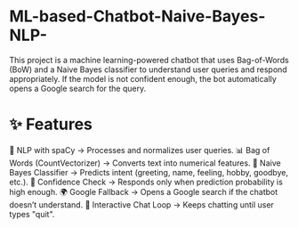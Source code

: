 # ML-based-Chatbot-Naive-Bayes-NLP-
This project is a machine learning-powered chatbot that uses Bag-of-Words (BoW) and a Naive Bayes classifier to understand user queries and respond appropriately.
If the model is not confident enough, the bot automatically opens a Google search for the query.

# ✨ Features
🧠 NLP with spaCy → Processes and normalizes user queries.
📊 Bag of Words (CountVectorizer) → Converts text into numerical features.
🤖 Naive Bayes Classifier → Predicts intent (greeting, name, feeling, hobby, goodbye, etc.).
🎯 Confidence Check → Responds only when prediction probability is high enough.
🌍 Google Fallback → Opens a Google search if the chatbot doesn’t understand.
💬 Interactive Chat Loop → Keeps chatting until user types "quit".
